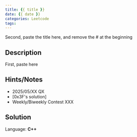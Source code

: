 ```yaml
---
title: {{ title }}
date: {{ date }}
categories: Leetcode
tags:
---
```


Second, paste the title here, and remove the # at the beginning

## Description

First, paste here

## Hints/Notes

- 2025/05/XX QX
- [0x3F's solution]
- Weekly/Biweekly Contest XXX

## Solution

Language: **C++**

```C++

```
